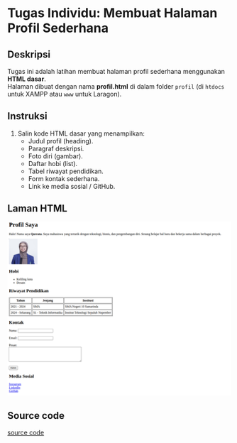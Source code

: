 # Tugas Individu: Membuat Halaman Profil Sederhana

## Deskripsi
Tugas ini adalah latihan membuat halaman profil sederhana menggunakan **HTML dasar**.  
Halaman dibuat dengan nama **profil.html** di dalam folder `profil` (di `htdocs` untuk XAMPP atau `www` untuk Laragon).

## Instruksi
1. Salin kode HTML dasar yang menampilkan:
   - Judul profil (heading).
   - Paragraf deskripsi.
   - Foto diri (gambar).
   - Daftar hobi (list).
   - Tabel riwayat pendidikan.
   - Form kontak sederhana.
   - Link ke media sosial / GitHub.

## Laman HTML
![sslaman](laman.png)

## Source code
[source code](profil.html)
 